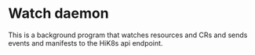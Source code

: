 # Watch daemon

This is a background program that watches resources and CRs and sends events and manifests to the HiK8s api endpoint.
